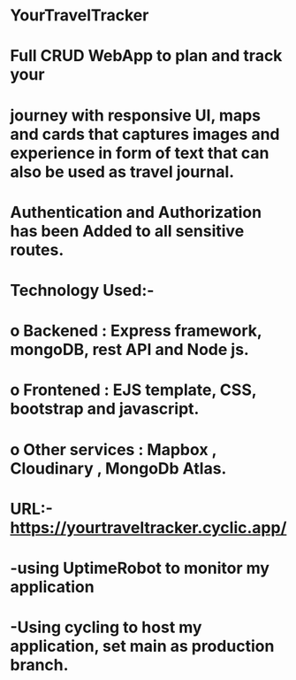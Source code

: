 # YourTravelTracker
# Full CRUD WebApp to plan and track your
# journey with responsive UI, maps and cards that captures images and experience in form of text that can also be used as travel journal.
# Authentication and Authorization has been Added to all sensitive routes.
# Technology Used:-
# o	Backened : Express framework, mongoDB, rest API and Node js.
# o	Frontened : EJS template, CSS, bootstrap and  javascript.
# o	Other services : Mapbox , Cloudinary , MongoDb Atlas.
# URL:- https://yourtraveltracker.cyclic.app/

# -using UptimeRobot to monitor my application
# -Using cycling to host my application, set main as production branch.

